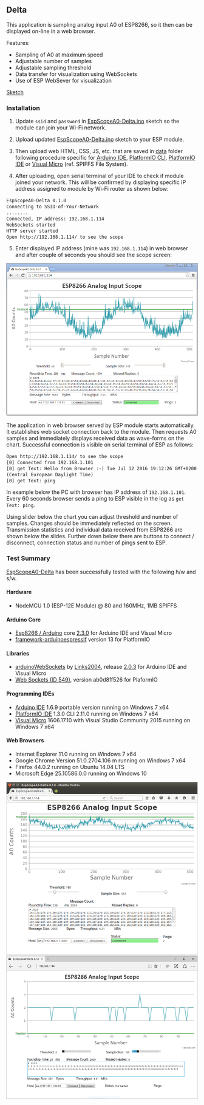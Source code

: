 ## Delta

This application is sampling analog input A0 of ESP8266, so it then can be displayed on-line in a web browser.

Features:

* Sampling of A0 at maximum speed
* Adjustable number of samples
* Adjustable sampling threshold
* Data transfer for visualization using WebSockets
* Use of ESP WebSever for visualization

[Sketch](EspScopeA0-Delta)


### Installation

1. Update ``` ssid ``` and ``` password ``` in [EspScopeA0-Delta.ino](EspScopeA0-Delta/EspScopeA0-Delta.ino) sketch so the module can join your Wi-Fi network.

2. Upload updated [EspScopeA0-Delta.ino](EspScopeA0-Delta/EspScopeA0-Delta.ino) sketch to your ESP module.

3. Then upload web HTML, CSS, JS, etc. that are saved in [data](EspScopeA0-Delta/data) folder following procedure specific for [Arduino IDE](https://github.com/esp8266/Arduino/blob/master/doc/filesystem.md#uploading-files-to-file-system), [PlatformIO CLI](http://docs.platformio.org/en/latest/platforms/espressif.html#uploading-files-to-file-system-spiffs), [PlatformIO IDE](http://www.esp8266.com/viewtopic.php?p=47825#p47825) or [Visual Micro](http://www.visualmicro.com/page/esp8266.aspx) (ref. SPIFFS File System).

4. After uploading, open serial terminal of your IDE to check if module joined your network. This will be confirmed by displaying specific IP address assigned to module by Wi-Fi router as shown below:

  ```
  EspScopeA0-Delta 0.1.0
  Connecting to SSID-of-Your-Network
  ........
  Connected, IP address: 192.168.1.114
  WebSockets started
  HTTP server started
  Open http://192.168.1.114/ to see the scope
  ```

5. Enter displayed IP address (mine was ``` 192.168.1.114 ```) in web browser and after couple of seconds you should see the scope screen:

  ![alt text](pictures/web-browser-chrome-scope-delta.png "EspScopeA0 version Delta in Internet Explorer / Windows 7")

The application in web browser served by ESP module starts automatically. It establishes web socket connection back to the module. Then requests A0 samples and immediately displays received data as wave-forms on the chart. Successful connection is visible on serial terminal of ESP as follows:

```
Open http://192.168.1.114/ to see the scope
[0] Connected from 192.168.1.101
[0] get Text: Hello from Browser :-) Tue Jul 12 2016 19:12:26 GMT+0200 (Central European Daylight Time)
[0] get Text: ping
```

In example below the PC with browser has IP address of ``` 192.168.1.101 ```. Every 60 seconds browser sends a ping to ESP visible in the log as ``` get Text: ping ```.

Using slider below the chart you can adjust threshold and number of samples. Changes should be immediately reflected on the screen. Transmission statistics and individual data received from ESP8266 are shown below the slides. Further down below there are buttons to connect / disconnect, connection status and number of pings sent to ESP.


### Test Summary

[EspScopeA0-Delta](EspScopeA0-Delta) has been successfully tested with the following h/w and s/w.

#### Hardware

* NodeMCU 1.0 (ESP-12E Module) @ 80 and 160MHz, 1MB SPIFFS

#### Arduino Core

* [Esp8266 / Arduino](https://github.com/esp8266/Arduino) core [2.3.0](https://github.com/esp8266/Arduino/releases/tag/2.3.0) for Arduino IDE and Visual Micro
* [framework-arduinoespressif](http://platformio.org/platforms/espressif) version 13 for PlatformIO

#### Libraries

* [arduinoWebSockets](https://github.com/Links2004/arduinoWebSockets) by [Links2004](https://github.com/Links2004), release [2.0.3](https://github.com/Links2004/arduinoWebSockets/releases/tag/2.0.3) for Arduino IDE and Visual Micro
* [Web Sockets (ID 549)](http://platformio.org/lib/show/549/WebSockets), version ab0d8ff526 for PlaformIO

#### Programming IDEs

* [Arduino IDE](https://www.arduino.cc/en/Main/Software) 1.6.9 portable version running on Windows 7 x64
* [PlatformIO IDE](http://platformio.org/platformio-ide) 1.3.0 CLI 2.11.0 running on Windows 7 x64
* [Visual Micro](http://www.visualmicro.com/) 1606.17.10 with Visual Studio Community 2015 running on Windows 7 x64
 
#### Web Browsers

* Internet Explorer 11.0 running on Windows 7 x64 
* Google Chrome Version 51.0.2704.106 m running on Windows 7 x64
* Firefox 44.0.2 running on Ubuntu 14.04 LTS
* Microsoft Edge 25.10586.0.0 running on Windows 10

![alt text](pictures/web-browser-firefox-scope-delta.png "EspScopeA0 version Delta in Firefox / Ubuntu 14.04 LTS")
![alt text](pictures/web-browser-edge-scope-delta.png "EspScopeA0 version Delta in Microsoft Edge / Windows 10")
